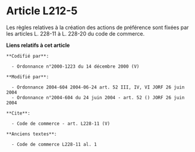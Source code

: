 # Article L212-5

Les règles relatives à la création des actions de préférence sont fixées par les articles L. 228-11 à L. 228-20 du code de
commerce.

**Liens relatifs à cet article**

	**Codifié par**:

	  - Ordonnance n°2000-1223 du 14 décembre 2000 (V)

	**Modifié par**:

	  - Ordonnance 2004-604 2004-06-24 art. 52 III, IV, VI JORF 26 juin 2004
	  - Ordonnance n°2004-604 du 24 juin 2004 - art. 52 () JORF 26 juin 2004

	**Cite**:

	  - Code de commerce - art. L228-11 (V)

	**Anciens textes**:

	  - Code de commerce L228-11 al. 1
